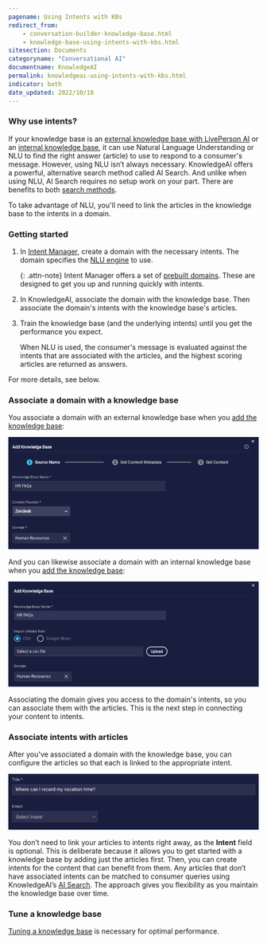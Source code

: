 ```yaml
---
pagename: Using Intents with KBs
redirect_from:
    - conversation-builder-knowledge-base.html
    - knowledge-base-using-intents-with-kbs.html
sitesection: Documents
categoryname: "Conversational AI"
documentname: KnowledgeAI
permalink: knowledgeai-using-intents-with-kbs.html
indicator: both
date_updated: 2022/10/18
---
```


### Why use intents?

If your knowledge base is an [external knowledge base with LivePerson AI](knowledgeai-external-knowledge-bases-external-kbs-with-liveperson-ai.html) or an [internal knowledge base](knowledgeai-internal-knowledge-bases-introduction.html), it can use Natural Language Understanding or NLU to find the right answer (article) to use to respond to a consumer's message. However, using NLU isn’t always necessary. KnowledgeAI offers a powerful, alternative search method called AI Search. And unlike when using NLU, AI Search requires no setup work on your part. There are benefits to both [search methods](knowledgeai-search-methods.html).

To take advantage of NLU, you'll need to link the articles in the knowledge base to the intents in a domain.


### Getting started

1. In [Intent Manager](intent-manager-overview.html), create a domain with the necessary intents. The domain specifies the [NLU engine](intent-manager-natural-language-understanding-introduction.html) to use.

    {: .attn-note}
    Intent Manager offers a set of [prebuilt domains](intent-manager-key-terms-concepts.html#prebuilt-domains). These are designed to get you up and running quickly with intents.

2. In KnowledgeAI, associate the domain with the knowledge base. Then associate the domain's intents with the knowledge base's articles.

3. Train the knowledge base (and the underlying intents) until you get the performance you expect.

    When NLU is used, the consumer's message is evaluated against the intents that are associated with the articles, and the highest scoring articles are returned as answers.

For more details, see below.

### Associate a domain with a knowledge base

You associate a domain with an external knowledge base when you [add the knowledge base](knowledgeai-external-knowledge-bases-external-kbs-with-liveperson-ai.html#add-an-external-kb-with-liveperson-ai):

<img style="width:700px" src="img/ConvoBuilder/kb_add_ext.png" alt="Associating a domain with an external knowledge base">

And you can likewise associate a domain with an internal knowledge base when you [add the knowledge base](knowledgeai-internal-knowledge-bases-knowledge-bases.html#add-an-internal-knowledge-base):

<img style="width:700px" src="img/ConvoBuilder/kb_add_int.png" alt="Associating a domain with an internal knowledge base">

Associating the domain gives you access to the domain's intents, so you can associate them with the articles. This is the next step in connecting your content to intents.

### Associate intents with articles

After you've associated a domain with the knowledge base, you can configure the articles so that each is linked to the appropriate intent.

<img style="width:600px" src="img/ConvoBuilder/kb_associate_article.png" alt="Associating an intent with an article">

You don’t need to link your articles to intents right away, as the **Intent** field is optional. This is deliberate because it allows you to get started with a knowledge base by adding just the articles first. Then, you can create intents for the content that can benefit from them. Any articles that don’t have associated intents can be matched to consumer queries using KnowledgeAI’s [AI Search](knowledgeai-search-methods.html). The approach gives you flexibility as you maintain the knowledge base over time.

### Tune a knowledge base

[Tuning a knowledge base](knowledgeai-optimizing-your-content-tuning-a-knowledge-base.html) is necessary for optimal performance.

